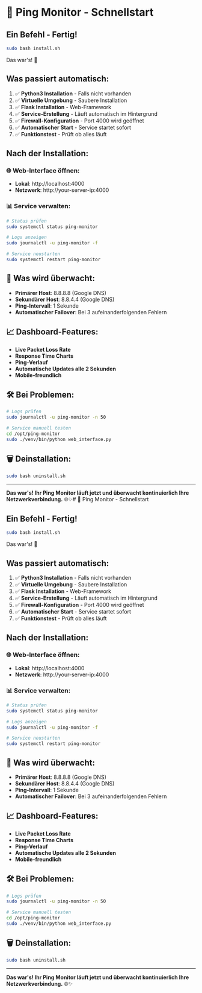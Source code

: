 # 🚀 Ping Monitor - Schnellstart

## Ein Befehl - Fertig!

```bash
sudo bash install.sh
```

Das war's! 🎉

## Was passiert automatisch:

1. ✅ **Python3 Installation** - Falls nicht vorhanden
2. ✅ **Virtuelle Umgebung** - Saubere Installation
3. ✅ **Flask Installation** - Web-Framework
4. ✅ **Service-Erstellung** - Läuft automatisch im Hintergrund
5. ✅ **Firewall-Konfiguration** - Port 4000 wird geöffnet
6. ✅ **Automatischer Start** - Service startet sofort
7. ✅ **Funktionstest** - Prüft ob alles läuft

## Nach der Installation:

### 🌐 Web-Interface öffnen:
- **Lokal**: http://localhost:4000
- **Netzwerk**: http://your-server-ip:4000

### 📊 Service verwalten:
```bash
# Status prüfen
sudo systemctl status ping-monitor

# Logs anzeigen
sudo journalctl -u ping-monitor -f

# Service neustarten
sudo systemctl restart ping-monitor
```

## 🎯 Was wird überwacht:

- **Primärer Host**: 8.8.8.8 (Google DNS)
- **Sekundärer Host**: 8.8.4.4 (Google DNS)
- **Ping-Intervall**: 1 Sekunde
- **Automatischer Failover**: Bei 3 aufeinanderfolgenden Fehlern

## 📈 Dashboard-Features:

- **Live Packet Loss Rate**
- **Response Time Charts**
- **Ping-Verlauf**
- **Automatische Updates alle 2 Sekunden**
- **Mobile-freundlich**

## 🛠️ Bei Problemen:

```bash
# Logs prüfen
sudo journalctl -u ping-monitor -n 50

# Service manuell testen
cd /opt/ping-monitor
sudo ./venv/bin/python web_interface.py
```

## 🗑️ Deinstallation:

```bash
sudo bash uninstall.sh
```

---

**Das war's! Ihr Ping Monitor läuft jetzt und überwacht kontinuierlich Ihre Netzwerkverbindung.** 🌐✨# 🚀 Ping Monitor - Schnellstart

## Ein Befehl - Fertig!

```bash
sudo bash install.sh
```

Das war's! 🎉

## Was passiert automatisch:

1. ✅ **Python3 Installation** - Falls nicht vorhanden
2. ✅ **Virtuelle Umgebung** - Saubere Installation
3. ✅ **Flask Installation** - Web-Framework
4. ✅ **Service-Erstellung** - Läuft automatisch im Hintergrund
5. ✅ **Firewall-Konfiguration** - Port 4000 wird geöffnet
6. ✅ **Automatischer Start** - Service startet sofort
7. ✅ **Funktionstest** - Prüft ob alles läuft

## Nach der Installation:

### 🌐 Web-Interface öffnen:
- **Lokal**: http://localhost:4000
- **Netzwerk**: http://your-server-ip:4000

### 📊 Service verwalten:
```bash
# Status prüfen
sudo systemctl status ping-monitor

# Logs anzeigen
sudo journalctl -u ping-monitor -f

# Service neustarten
sudo systemctl restart ping-monitor
```

## 🎯 Was wird überwacht:

- **Primärer Host**: 8.8.8.8 (Google DNS)
- **Sekundärer Host**: 8.8.4.4 (Google DNS)
- **Ping-Intervall**: 1 Sekunde
- **Automatischer Failover**: Bei 3 aufeinanderfolgenden Fehlern

## 📈 Dashboard-Features:

- **Live Packet Loss Rate**
- **Response Time Charts**
- **Ping-Verlauf**
- **Automatische Updates alle 2 Sekunden**
- **Mobile-freundlich**

## 🛠️ Bei Problemen:

```bash
# Logs prüfen
sudo journalctl -u ping-monitor -n 50

# Service manuell testen
cd /opt/ping-monitor
sudo ./venv/bin/python web_interface.py
```

## 🗑️ Deinstallation:

```bash
sudo bash uninstall.sh
```

---

**Das war's! Ihr Ping Monitor läuft jetzt und überwacht kontinuierlich Ihre Netzwerkverbindung.** 🌐✨